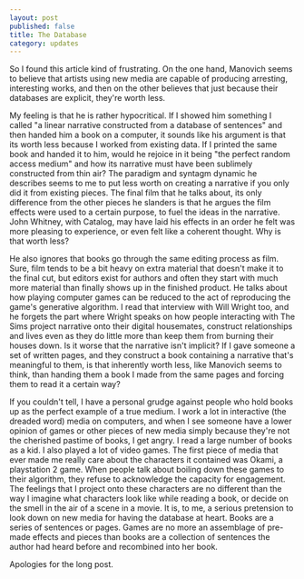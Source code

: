 ```yaml
---
layout: post
published: false
title: The Database
category: updates
---
```


So I found this article kind of frustrating. On the one hand, Manovich seems to believe that artists using new media are capable of producing arresting, interesting works, and then on the other believes that just because their databases are explicit, they're worth less.

My feeling is that he is rather hypocritical. If I showed him something I called "a linear narrative constructed from a database of sentences" and then handed him a book on a computer, it sounds like his argument is that its worth less because I worked from existing data. If I printed the same book and handed it to him, would he rejoice in it being "the perfect random access medium" and how its narrative must have been sublimely constructed from thin air? The paradigm and syntagm dynamic he describes seems to me to put less worth on creating a narrative if you only did it from existing pieces. The final film that he talks about, its only difference from the other pieces he slanders is that he argues the film effects were used to a certain purpose, to fuel the ideas in the narrative. John Whitney, with Catalog, may have laid his effects in an order he felt was more pleasing to experience, or even felt like a coherent thought. Why is that worth less?

He also ignores that books go through the same editing process as film. Sure, film tends to be a bit heavy on extra material that doesn't make it to the final cut, but editors exist for authors and often they start with much more material than finally shows up in the finished product. He talks about how playing computer games can be reduced to the act of reproducing the game's generative algorithm. I read that interview with Will Wright too, and he forgets the part where Wright speaks on how people interacting with The Sims project narrative onto their digital housemates, construct relationships and lives even as they do little more than keep them from burning their houses down. Is it worse that the narrative isn't implicit? If I gave someone a set of written pages, and they construct a book containing a narrative that's meaningful to them, is that inherently worth less, like Manovich seems to think, than handing them a book I made from the same pages and forcing them to read it a certain way?

If you couldn't tell, I have a personal grudge against people who hold books up as the perfect example of a true medium. I work a lot in interactive (the dreaded word) media on computers, and when I see someone have a lower opinion of games or other pieces of new media simply because they're not the cherished pastime of books, I get angry. I read a large number of books as a kid. I also played a lot of video games. The first piece of media that ever made me really care about the characters it contained was Okami, a playstation 2 game. When people talk about boiling down these games to their algorithm, they refuse to acknowledge the capacity for engagement. The feelings that I project onto these characters are no different than the way I imagine what characters look like while reading a book, or decide on the smell in the air of a scene in a movie. It is, to me, a serious pretension to look down on new media for having the database at heart. Books are a series of sentences or pages. Games are no more an assemblage of pre-made effects and pieces than books are a collection of sentences the author had heard before and recombined into her book.

Apologies for the long post.